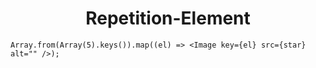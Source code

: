 <h1 align="center">Repetition-Element</h1>

```tsx
Array.from(Array(5).keys()).map((el) => <Image key={el} src={star} alt="" />);
```
